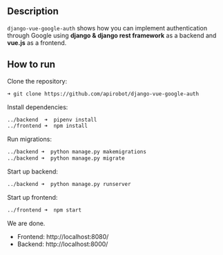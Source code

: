 ## Description

`django-vue-google-auth` shows how you can implement authentication through Google using **django & django rest framework** as a backend and **vue.js** as a frontend.

## How to run

Clone the repository:

```zsh
➜ git clone https://github.com/apirobot/django-vue-google-auth
```

Install dependencies:

```zsh
../backend  ➜  pipenv install
../frontend ➜  npm install
```

Run migrations:

```zsh
../backend ➜  python manage.py makemigrations
../backend ➜  python manage.py migrate
```

Start up backend:

```zsh
../backend ➜  python manage.py runserver
```

Start up frontend:

```zsh
../frontend ➜  npm start
```

We are done.

- Frontend: http://localhost:8080/
- Backend: http://localhost:8000/
